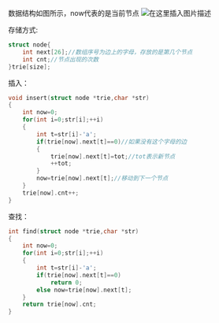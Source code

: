 数据结构如图所示，now代表的是当前节点
![在这里插入图片描述](https://img-blog.csdnimg.cn/20200405133301317.png?x-oss-process=image/watermark,type_ZmFuZ3poZW5naGVpdGk,shadow_10,text_aHR0cHM6Ly9ibG9nLmNzZG4ubmV0L2xpZmVsb25nbGVhcm4=,size_16,color_FFFFFF,t_70)



存储方式:

```c
struct node{
    int next[26];//数组序号为边上的字母，存放的是第几个节点
    int cnt;//节点出现的次数
}trie[size];
```
插入：

```c
void insert(struct node *trie,char *str)
{
    int now=0;
    for(int i=0;str[i];++i)
    {
        int t=str[i]-'a';
        if(trie[now].next[t]==0)//如果没有这个字母的边
        {
            trie[now].next[t]=tot;//tot表示新节点
            ++tot;
        }
        now=trie[now].next[t];//移动到下一个节点
    }
    trie[now].cnt++;
}
```
查找：

```c
int find(struct node *trie,char *str)
{
    int now=0;
    for(int i=0;str[i];++i)
    {
        int t=str[i]-'a';
        if(trie[now].next[t]==0)
            return 0;
        else now=trie[now].next[t];
    }
    return trie[now].cnt;
}
```
